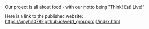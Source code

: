 Our project is all about food - with our motto being "Think! Eat! Live!"

Here is a link to the published website: https://amyhi10789.github.io/web1_groupproj1/index.html